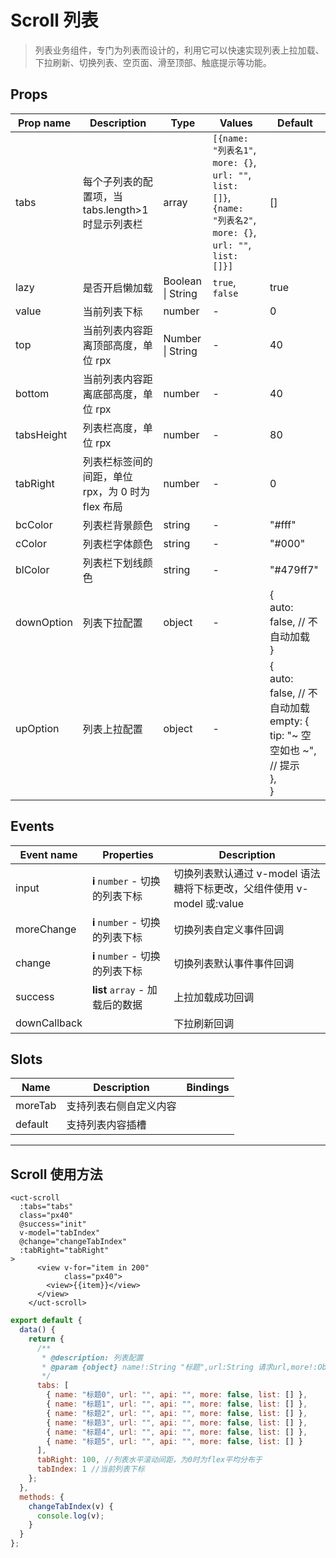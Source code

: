 # Scroll 列表

> 列表业务组件，专门为列表而设计的，利用它可以快速实现列表上拉加载、下拉刷新、切换列表、空页面、滑至顶部、触底提示等功能。

## Props

| Prop name  | Description                                       | Type              | Values                                                                                                           | Default                                                                                    |
| ---------- | ------------------------------------------------- | ----------------- | ---------------------------------------------------------------------------------------------------------------- | ------------------------------------------------------------------------------------------ |
| tabs       | 每个子列表的配置项，当 tabs.length>1 时显示列表栏 | array             | `[{name: "列表名1"`, `more: {}`, `url: ""`, `list: []}`, `{name: "列表名2"`, `more: {}`, `url: ""`, `list: []}]` | []                                                                                         |
| lazy       | 是否开启懒加载                                    | Boolean \| String | `true`, `false`                                                                                                  | true                                                                                       |
| value      | 当前列表下标                                      | number            | -                                                                                                                | 0                                                                                          |
| top        | 当前列表内容距离顶部高度，单位 rpx                | Number \| String  | -                                                                                                                | 40                                                                                         |
| bottom     | 当前列表内容距离底部高度，单位 rpx                | number            | -                                                                                                                | 40                                                                                         |
| tabsHeight | 列表栏高度，单位 rpx                              | number            | -                                                                                                                | 80                                                                                         |
| tabRight   | 列表栏标签间的间距，单位 rpx，为 0 时为 flex 布局 | number            | -                                                                                                                | 0                                                                                          |
| bcColor    | 列表栏背景颜色                                    | string            | -                                                                                                                | "#fff"                                                                                     |
| cColor     | 列表栏字体颜色                                    | string            | -                                                                                                                | "#000"                                                                                     |
| blColor    | 列表栏下划线颜色                                  | string            | -                                                                                                                | "#479ff7"                                                                                  |
| downOption | 列表下拉配置                                      | object            | -                                                                                                                | {<br> auto: false, // 不自动加载<br>}                                                      |
| upOption   | 列表上拉配置                                      | object            | -                                                                                                                | {<br> auto: false, // 不自动加载<br> empty: {<br> tip: "~ 空空如也 ~", // 提示<br> },<br>} |

## Events

| Event name   | Properties                      | Description                                                            |
| ------------ | ------------------------------- | ---------------------------------------------------------------------- |
| input        | **i** `number` - 切换的列表下标 | 切换列表默认通过 v-model 语法糖将下标更改，父组件使用 v-model 或:value |
| moreChange   | **i** `number` - 切换的列表下标 | 切换列表自定义事件回调                                                 |
| change       | **i** `number` - 切换的列表下标 | 切换列表默认事件事件回调                                               |
| success      | **list** `array` - 加载后的数据 | 上拉加载成功回调                                                       |
| downCallback |                                 | 下拉刷新回调                                                           |

## Slots

| Name    | Description            | Bindings |
| ------- | ---------------------- | -------- |
| moreTab | 支持列表右侧自定义内容 |          |
| default | 支持列表内容插槽       |          |

---

<!--
 * @Version: 1.0.0
 * @Author: 祸灵
 * @LastEditors: 祸灵
 * @Date: 2021-04-13 16:08:09
 * @LastEditTime: 2021-04-16 11:38:43
 * @Description:
-->

## Scroll 使用方法

```vue
<uct-scroll
  :tabs="tabs"
  class="px40"
  @success="init"
  v-model="tabIndex"
  @change="changeTabIndex"
  :tabRight="tabRight"
>
      <view v-for="item in 200"
            class="px40">
        <view>{{item}}</view>
      </view>
    </uct-scroll>
```

```js
export default {
  data() {
    return {
      /**
       * @description: 列表配置
       * @param {object} name!:String "标题",url:String 请求url,more!:Object|Boolean 请求参数{key:value},api:String 根据api返回list数据,list:Array 请求返回数据
       */
      tabs: [
        { name: "标题0", url: "", api: "", more: false, list: [] },
        { name: "标题1", url: "", api: "", more: false, list: [] },
        { name: "标题2", url: "", api: "", more: false, list: [] },
        { name: "标题3", url: "", api: "", more: false, list: [] },
        { name: "标题4", url: "", api: "", more: false, list: [] },
        { name: "标题5", url: "", api: "", more: false, list: [] }
      ],
      tabRight: 100, //列表水平滚动间距，为0时为flex平均分布于
      tabIndex: 1 //当前列表下标
    };
  },
  methods: {
    changeTabIndex(v) {
      console.log(v);
    }
  }
};
```
